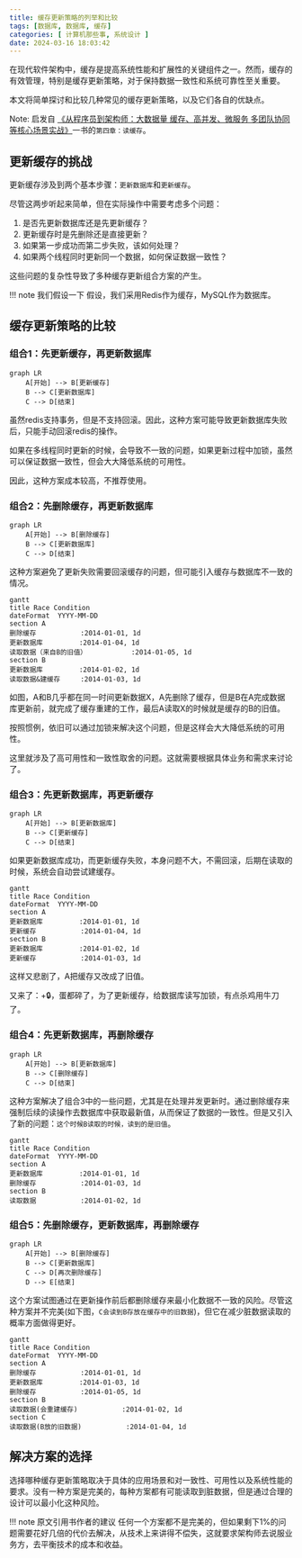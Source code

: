 ```yaml
---
title: 缓存更新策略的列举和比较
tags: [数据库, 数据库, 缓存]
categories: [ 计算机那些事, 系统设计 ]
date: 2024-03-16 18:03:42
---
```


在现代软件架构中，缓存是提高系统性能和扩展性的关键组件之一。然而，缓存的有效管理，特别是缓存更新策略，对于保持数据一致性和系统可靠性至关重要。

本文将简单探讨和比较几种常见的缓存更新策略，以及它们各自的优缺点。

Note: 启发自 [《从程序员到架构师：大数据量 缓存、高并发、微服务 多团队协同等核心场景实战》](https://book.douban.com/subject/35834352/)一书的`第四章：读缓存`。

<!-- more -->

## 更新缓存的挑战
更新缓存涉及到两个基本步骤：`更新数据库`和`更新缓存`。

尽管这两步听起来简单，但在实际操作中需要考虑多个问题：
1. 是否先更新数据库还是先更新缓存？
2. 更新缓存时是先删除还是直接更新？
3. 如果第一步成功而第二步失败，该如何处理？
4. 如果两个线程同时更新同一个数据，如何保证数据一致性？

这些问题的复杂性导致了多种缓存更新组合方案的产生。

!!! note 我们假设一下
    假设，我们采用Redis作为缓存，MySQL作为数据库。

## 缓存更新策略的比较
### 组合1：先更新缓存，再更新数据库

```mermaid
graph LR
    A[开始] --> B[更新缓存]
    B --> C[更新数据库]
    C --> D[结束]
```
虽然redis支持事务，但是不支持回滚。因此，这种方案可能导致更新数据库失败后，只能手动回滚redis的操作。

如果在多线程同时更新的时候，会导致不一致的问题，如果更新过程中加锁，虽然可以保证数据一致性，但会大大降低系统的可用性。

因此，这种方案成本较高，不推荐使用。

### 组合2：先删除缓存，再更新数据库

```mermaid
graph LR
    A[开始] --> B[删除缓存]
    B --> C[更新数据库]
    C --> D[结束]
```

这种方案避免了更新失败需要回滚缓存的问题，但可能引入缓存与数据库不一致的情况。

```mermaid
gantt
title Race Condition
dateFormat  YYYY-MM-DD
section A
删除缓存           :2014-01-01, 1d
更新数据库         :2014-01-04, 1d
读取数据（来自B的旧值）           :2014-01-05, 1d
section B
更新数据库         :2014-01-02, 1d
读取数据&建缓存     :2014-01-03, 1d
```

如图，A和B几乎都在同一时间更新数据X，A先删除了缓存，但是B在A完成数据库更新前，就完成了缓存重建的工作，最后A读取X的时候就是缓存的B的旧值。

按照惯例，依旧可以通过加锁来解决这个问题，但是这样会大大降低系统的可用性。

这里就涉及了高可用性和一致性取舍的问题。这就需要根据具体业务和需求来讨论了。

### 组合3：先更新数据库，再更新缓存

```mermaid
graph LR
    A[开始] --> B[更新数据库]
    B --> C[更新缓存]
    C --> D[结束]
```

如果更新数据库成功，而更新缓存失败，本身问题不大，不需回滚，后期在读取的时候，系统会自动尝试建缓存。

```mermaid
gantt
title Race Condition
dateFormat  YYYY-MM-DD
section A
更新数据库         :2014-01-01, 1d
更新缓存           :2014-01-04, 1d
section B
更新数据库         :2014-01-02, 1d
更新缓存           :2014-01-03, 1d
```
这样又悲剧了，A把缓存又改成了旧值。

又来了：+🔒，蛋都碎了，为了更新缓存，给数据库读写加锁，有点杀鸡用牛刀了。

### 组合4：先更新数据库，再删除缓存
```mermaid
graph LR
    A[开始] --> B[更新数据库]
    B --> C[删除缓存]
    C --> D[结束]
```
这种方案解决了组合3中的一些问题，尤其是在处理并发更新时。通过删除缓存来强制后续的读操作去数据库中获取最新值，从而保证了数据的一致性。但是又引入了新的问题：`这个时候B读取的时候，读到的是旧值`。
```mermaid
gantt
title Race Condition
dateFormat  YYYY-MM-DD
section A
更新数据库         :2014-01-01, 1d
删除缓存           :2014-01-03, 1d
section B
读取数据           :2014-01-02, 1d
```


### 组合5：先删除缓存，更新数据库，再删除缓存
```mermaid
graph LR
    A[开始] --> B[删除缓存]
    B --> C[更新数据库]
    C --> D[再次删除缓存]
    D --> E[结束]
```
这个方案试图通过在更新操作前后都删除缓存来最小化数据不一致的风险。尽管这种方案并不完美(如下图，`C会读到B存放在缓存中的旧数据`)，但它在减少脏数据读取的概率方面做得更好。

```mermaid
gantt
title Race Condition
dateFormat  YYYY-MM-DD
section A
删除缓存           :2014-01-01, 1d
更新数据库         :2014-01-03, 1d
删除缓存           :2014-01-05, 1d
section B
读取数据(会重建缓存)           :2014-01-02, 1d
section C
读取数据(B放的旧数据)           :2014-01-04, 1d
```


## 解决方案的选择
选择哪种缓存更新策略取决于具体的应用场景和对一致性、可用性以及系统性能的要求。没有一种方案是完美的，每种方案都有可能读取到脏数据，但是通过合理的设计可以最小化这种风险。

!!! note 原文引用书作者的建议
    任何一个方案都不是完美的，但如果剩下1%的问题需要花好几倍的代价去解决，从技术上来讲得不偿失，这就要求架构师去说服业务方，去平衡技术的成本和收益。
